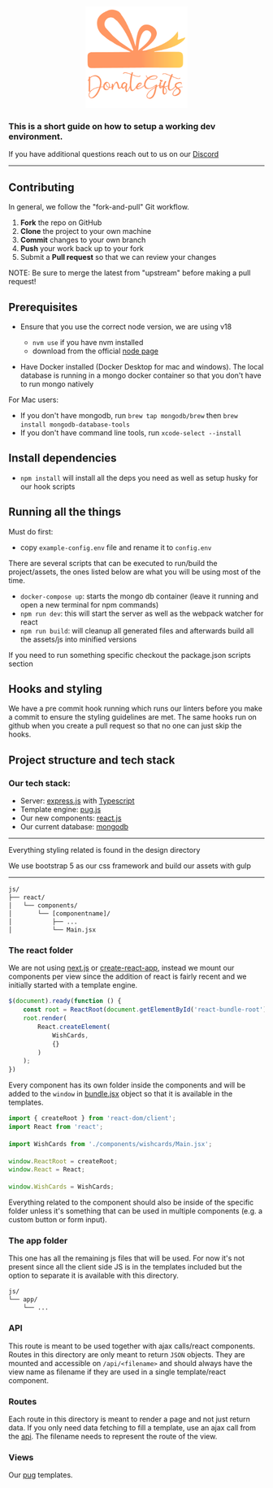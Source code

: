 <p align="center">
    <img width=200 height=200 src="./public/img/new-donate-gifts-logo-2.png">
</p>

### This is a short guide on how to setup a working dev environment.

If you have additional questions reach out to us on our [Discord](https://discord.gg/Y6EWDX4vtM)

---

## Contributing

In general, we follow the "fork-and-pull" Git workflow.

 1. **Fork** the repo on GitHub
 2. **Clone** the project to your own machine
 3. **Commit** changes to your own branch
 4. **Push** your work back up to your fork
 5. Submit a **Pull request** so that we can review your changes

NOTE: Be sure to merge the latest from "upstream" before making a pull request!

## Prerequisites

- Ensure that you use the correct node version, we are using v18
    - `nvm use` if you have nvm installed
    - download from the official [node page](https://nodejs.org/en/download)


- Have Docker installed (Docker Desktop for mac and windows). The local database is running in a mongo docker container so that you don't have to run mongo natively

For Mac users:
- If you don't have mongodb, run `brew tap mongodb/brew` then `brew install mongodb-database-tools`
- If you don't have command line tools, run `xcode-select --install`


## Install dependencies

- `npm install` will install all the deps you need as well as setup husky for our hook scripts

## Running all the things

Must do first:

- copy `example-config.env` file and rename it to `config.env`

There are several scripts that can be executed to run/build the project/assets, the ones listed below are what you will be using most of the time.

- `docker-compose up`: starts the mongo db container 
(leave it running and open a new terminal for npm commands)
- `npm run dev`: this will start the server as well as the webpack watcher for react
- `npm run build`: will cleanup all generated files and afterwards build all the assets/js into minified versions

If you need to run something specific checkout the package.json scripts section

## Hooks and styling

We have a pre commit hook running which runs our linters before you make a commit to ensure the styling guidelines are met. The same hooks run on github when you create a pull request so that no one can just skip the hooks.

## Project structure and tech stack

### Our tech stack:
- Server: [express.js](https://expressjs.com/) with [Typescript](https://www.typescriptlang.org/)
- Template engine: [pug.js](https://pugjs.org/api/getting-started.html)
- Our new components: [react.js](https://react.dev/)
- Our current database: [mongodb](https://www.mongodb.com)
---

Everything styling related is found in the design directory

We use bootstrap 5 as our css framework and build our assets with gulp

---
```
js/
├── react/
│   └── components/
│       └── [componentname]/
│           ├── ...
│           └── Main.jsx
```
### The react folder
We are not using [next.js](https://nextjs.org/) or [create-react-app](https://create-react-app.dev/), instead we mount our components per view since the addition of react is fairly recent and we initially started with a template engine.
```js
$(document).ready(function () {
    const root = ReactRoot(document.getElementById('react-bundle-root'));
    root.render(
        React.createElement(
            WishCards,
            {}
        )
    );
}) 
```
Every component has its own folder inside the components and will be added to the `window` in [bundle.jsx](/js/react/bundle.jsx) object so that it is available in the templates.
```js
import { createRoot } from 'react-dom/client';
import React from 'react';

import WishCards from './components/wishcards/Main.jsx';

window.ReactRoot = createRoot;
window.React = React;

window.WishCards = WishCards;
```
Everything related to the component should also be inside of the specific folder unless it's something that can be used in multiple components (e.g. a custom button or form input).

### The app folder
This one has all the remaining js files that will be used. For now it's not present since all the client side JS is in the templates included but the option to separate it is available with this directory.
```
js/
└── app/
    └── ...
```
### API
This route is meant to be used together with ajax calls/react components. Routes in this directory are only meant to return `JSON` objects. They are mounted and accessible on `/api/<filename>` and should always have the view name as filename if they are used in a single template/react component.

### Routes
Each route in this directory is meant to render a page and not just return data. If you only need data fetching to fill a template, use an ajax call from the [api](/src/api/). The filename needs to represent the route of the view.

### Views
Our [pug](https://pugjs.org/api/getting-started.html) templates.